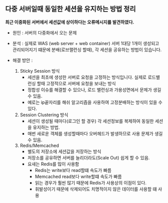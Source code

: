 ## 다중 서버일때 동일한 세션을 유지하는 방법 정리

__최근 이중화된 서버에서 세션값에 상이하다는 오류메시지를 발견하였다.__

* 원인 : 서버의 다중화에서 오는 문제

* 분석 : 실제로 WAS (web server + web container) 서버 1대당 1개이 생성되고 관리되어지기 떄문에 분배(로브랠런싱 할때), 각 세션을 공유하는 방법이 있습니다.

* 해결 방안 : 
    1. Sticky Session 방식
        * 세션을 최초에 생성한 서버로 요청을 고정하는 방식입니다. 실제로 로드밸런싱 할때 고정적으로 서버에 요청을 보내는 방식
        * 정합성 이슈를 해결할 수 있으나, 로드 밸런싱과 가용성면에서 문제가 생길 수 있음.
        * 예로는 ip끝자리를 해쉬 알고리즘을 사용하여 고정분배하는 방식이 있을 수 있다.
    2. Session Clustering 방식
        * 세션이 생성될 때마다(로그인 할 경우) 각 세션정보를 복제하여 동일한 세션을 유지하는 방법.
        * 매번 새로운 객체를 생성할때마다 오버헤드가 발생하므로 사용 문제가 생길 수 있음.
    4. Redis/Memcached 
        * 별도의 저장소에 세션값을 저장하는 방식
        * 저장소를 공유하면 서버를 늘리더라도(Scale Out) 쉽게 할 수 있음.
        * 요새는 Redis를 많이 사용함
          * Redis는 write보다 read할떄 속도가 빠름
          * Memcached read보다 write할떄 속도가 빠름
          * 읽는 경우가 훨씬 많기 때문에 Redis가 사용상의 이점이 있다.
          * 휘발성이기 때문에 삭제되어도 치명적이지 않은 데이터를 사용할 떄 사용

